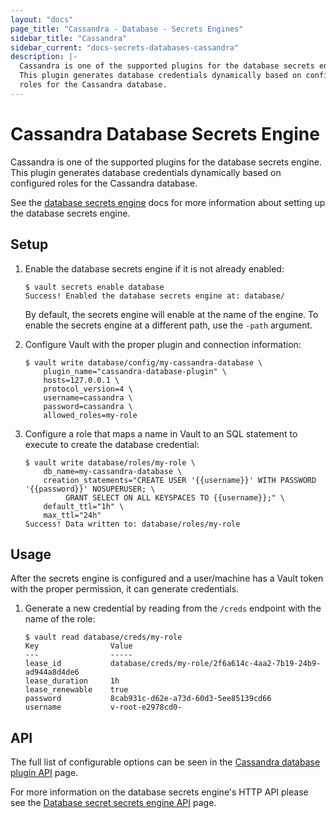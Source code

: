 ```yaml
---
layout: "docs"
page_title: "Cassandra - Database - Secrets Engines"
sidebar_title: "Cassandra"
sidebar_current: "docs-secrets-databases-cassandra"
description: |-
  Cassandra is one of the supported plugins for the database secrets engine.
  This plugin generates database credentials dynamically based on configured
  roles for the Cassandra database.
---
```


# Cassandra Database Secrets Engine

Cassandra is one of the supported plugins for the database secrets engine. This
plugin generates database credentials dynamically based on configured roles for
the Cassandra database.

See the [database secrets engine](/docs/secrets/databases/index.html) docs for
more information about setting up the database secrets engine.

## Setup

1. Enable the database secrets engine if it is not already enabled:

    ```text
    $ vault secrets enable database
    Success! Enabled the database secrets engine at: database/
    ```

    By default, the secrets engine will enable at the name of the engine. To
    enable the secrets engine at a different path, use the `-path` argument.

1. Configure Vault with the proper plugin and connection information:

    ```text
    $ vault write database/config/my-cassandra-database \
        plugin_name="cassandra-database-plugin" \
        hosts=127.0.0.1 \
        protocol_version=4 \
        username=cassandra \
        password=cassandra \
        allowed_roles=my-role
    ```

1. Configure a role that maps a name in Vault to an SQL statement to execute to
create the database credential:

    ```text
    $ vault write database/roles/my-role \
        db_name=my-cassandra-database \
        creation_statements="CREATE USER '{{username}}' WITH PASSWORD '{{password}}' NOSUPERUSER; \
             GRANT SELECT ON ALL KEYSPACES TO {{username}};" \
        default_ttl="1h" \
        max_ttl="24h"
    Success! Data written to: database/roles/my-role
    ```

## Usage

After the secrets engine is configured and a user/machine has a Vault token with
the proper permission, it can generate credentials.

1. Generate a new credential by reading from the `/creds` endpoint with the name
of the role:

    ```text
    $ vault read database/creds/my-role
    Key                Value
    ---                -----
    lease_id           database/creds/my-role/2f6a614c-4aa2-7b19-24b9-ad944a8d4de6
    lease_duration     1h
    lease_renewable    true
    password           8cab931c-d62e-a73d-60d3-5ee85139cd66
    username           v-root-e2978cd0-
    ```

## API

The full list of configurable options can be seen in the [Cassandra database
plugin API](/api/secret/databases/cassandra.html) page.

For more information on the database secrets engine's HTTP API please see the [Database secret
secrets engine API](/api/secret/databases/index.html) page.
